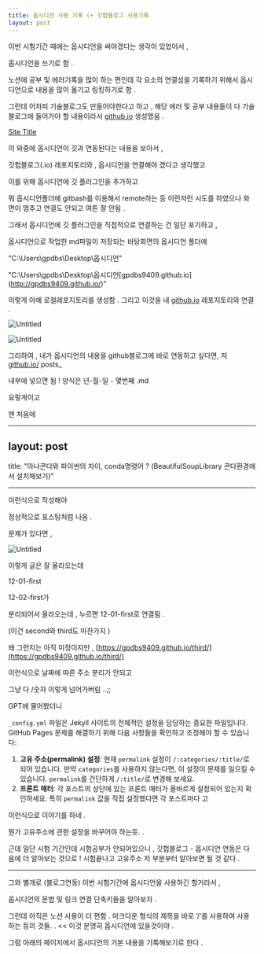 ```yaml
---
title: 옵시디언 사용 기록 (+ 깃헙블로그 사용기록
layout: post
---
```



이번 시험기간 때에는 옵시디언을 써야겠다는 생각이 있었어서 ,

옵시디언을 쓰기로 함 .

노션에 공부 및 에러기록을 많이 하는 편인데 각 요소의 연결성을 기록하기 위해서 옵시디언으로 내용을 많이 옮기고 링킹하기로 함 .

그런데 어차피 기술블로그도 만들어야한다고 하고 , 해당 에러 및 공부 내용들이 다 기술블로그에 들어가야 할 내용이라서 [github.io](http://github.io) 생성했음 .

[Site Title](https://gpdbs9409.github.io/)

이 와중에 옵시디언이 깃과 연동된다는 내용을 보아서 ,

깃헙블로그(.io) 레포지토리와 , 옵시디언을 연결해야 겠다고 생각했고

이를 위해 옵시디언에 깃 플러그인을 추가하고

뭐 옵시디언폴더에 gitbash를 이용해서 remote하는 등 이런저런 시도를 하였으나 화면이 멈추고 연결도 안되고 여튼 잘 안됨 .

그래서 옵시디언에 깃 플러그인을 직접적으로 연결하는 건 일단 포기하고 ,

옵시디언으로 작업한 md파일이 저장되는 바탕화면의 옵시디언 폴더에

"C:\Users\gpdbs\Desktop\옵시디언”

"C:\Users\gpdbs\Desktop\옵시디언\[gpdbs9409.github.io](http://gpdbs9409.github.io/)”

이렇게 아예 로컬레포지토리를 생성함 . 그리고 이것을 내 [github.io](http://github.io) 레포지토리와 연결 .

![Untitled](https://prod-files-secure.s3.us-west-2.amazonaws.com/0e7f4023-e47e-42c0-80f4-e7f24084314a/d6f3cbe3-0c71-4fa3-87ca-9714041a9c22/Untitled.png)

![Untitled](https://prod-files-secure.s3.us-west-2.amazonaws.com/0e7f4023-e47e-42c0-80f4-e7f24084314a/09637055-27a8-48e7-a5ad-b5ff6029b3c9/Untitled.png)

그리하여 , 내가 옵시디언의 내용을 github블로그에 바로 연동하고 싶다면, 저 [github.io/](http://github.io/) posts_

내부에 넣으면 됨 ! 양식은 년-월-일 - 몇번째 .md

요렇게이고

맨 처음에

---

## layout: post

title: "아나콘다와 파이썬의 차이, conda명령어 ? (BeautifulSoupLibrary 콘다환경에서 설치해보기)"

---

이런식으로 작성해야

정상적으로 포스팅처럼 나옴 .

문제가 있다면 ,

![Untitled](https://prod-files-secure.s3.us-west-2.amazonaws.com/0e7f4023-e47e-42c0-80f4-e7f24084314a/5a00ef0f-314d-46cf-9a69-7d01932ff4c4/Untitled.png)

이렇게 글은 잘 올라오는데

12-01-first

12-02-first가

분리되어서 올라오는데 , 누르면 12-01-first로 연결됨 .

(이건 second와 third도 마찬가지 )

왜 그런지는 아직 미정이지만 , [https://gpdbs9409.github.io/third/](https://gpdbs9409.github.io/third/)

이런식으로 날짜에 따른 주소 분리가 안되고

그냥 다 /숫자 이렇게 넘어가버림 ..;;

GPT에 물어봤더니

`_config.yml` 파일은 Jekyll 사이트의 전체적인 설정을 담당하는 중요한 파일입니다. GitHub Pages 문제를 해결하기 위해 다음 사항들을 확인하고 조정해야 할 수 있습니다:

1. **고유 주소(permalink) 설정**: 현재 `permalink` 설정이 `/:categories/:title/`로 되어 있습니다. 만약 `categories`를 사용하지 않는다면, 이 설정이 문제를 일으킬 수 있습니다. `permalink`를 간단하게 `/:title/`로 변경해 보세요.
2. **프론트 매터**: 각 포스트의 상단에 있는 프론트 매터가 올바르게 설정되어 있는지 확인하세요. 특히 `permalink` 값을 직접 설정했다면 각 포스트마다 고

이런식으로 이야기를 하네 .

뭔가 고유주소에 관한 설정을 바꾸어야 하는듯. .

근데 일단 시험 기간인데 시험공부가 안되어있으니 , 깃헙블로그 - 옵시디언 연동은 다음에 더 알아보는 것으로 ! 시험끝나고 고유주소 저 부분부터 알아보면 될 것 같다 .

---

그와 별개로 (블로그연동) 이번 시험기간에 옵시디언을 사용하긴 할거라서 ,

옵시디언의 문법 및 링크 연결 단축키들을 알아보자 .

그런데 아직은 노션 사용이 더 편함 . 마크다운 형식의 제목을 바로 ‘/’를 사용하여 사용하는 등의 것들. . << 이것 분명히 옵시디언에 있을것이야 .

그럼 아래의 페이지에서 옵시디언의 기본 내용을 기록해보기로 한다 .